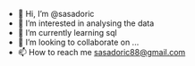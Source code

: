 - 👋 Hi, I’m @sasadoric
- 👀 I’m interested in analysing the data
- 🌱 I’m currently learning sql
- 💞️ I’m looking to collaborate on ...
- 📫 How to reach me sasadoric88@gmail.com

<!---
sasadoric/sasadoric is a ✨ special ✨ repository because its `README.md` (this file) appears on your GitHub profile.
You can click the Preview link to take a look at your changes.
--->
